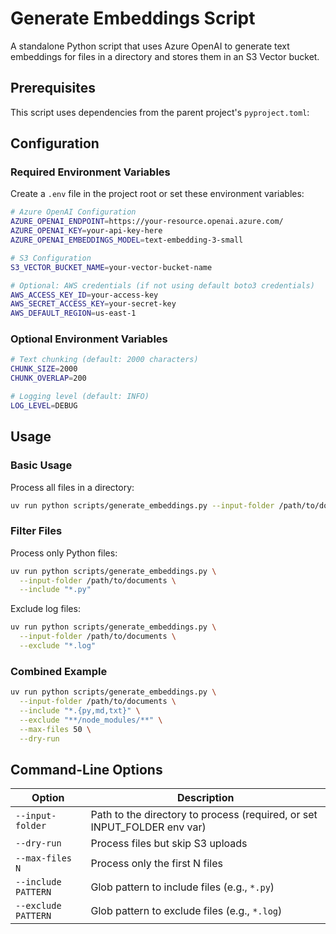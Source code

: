 # Generate Embeddings Script

A standalone Python script that uses Azure OpenAI to generate text embeddings for files in a directory and stores them in an S3 Vector bucket.

## Prerequisites

This script uses dependencies from the parent project's `pyproject.toml`:

## Configuration

### Required Environment Variables

Create a `.env` file in the project root or set these environment variables:

```bash
# Azure OpenAI Configuration
AZURE_OPENAI_ENDPOINT=https://your-resource.openai.azure.com/
AZURE_OPENAI_KEY=your-api-key-here
AZURE_OPENAI_EMBEDDINGS_MODEL=text-embedding-3-small

# S3 Configuration
S3_VECTOR_BUCKET_NAME=your-vector-bucket-name

# Optional: AWS credentials (if not using default boto3 credentials)
AWS_ACCESS_KEY_ID=your-access-key
AWS_SECRET_ACCESS_KEY=your-secret-key
AWS_DEFAULT_REGION=us-east-1
```

### Optional Environment Variables

```bash
# Text chunking (default: 2000 characters)
CHUNK_SIZE=2000
CHUNK_OVERLAP=200

# Logging level (default: INFO)
LOG_LEVEL=DEBUG
```

## Usage

### Basic Usage

Process all files in a directory:

```bash
uv run python scripts/generate_embeddings.py --input-folder /path/to/documents
```

### Filter Files

Process only Python files:

```bash
uv run python scripts/generate_embeddings.py \
  --input-folder /path/to/documents \
  --include "*.py"
```

Exclude log files:

```bash
uv run python scripts/generate_embeddings.py \
  --input-folder /path/to/documents \
  --exclude "*.log"
```

### Combined Example

```bash
uv run python scripts/generate_embeddings.py \
  --input-folder /path/to/documents \
  --include "*.{py,md,txt}" \
  --exclude "**/node_modules/**" \
  --max-files 50 \
  --dry-run
```

## Command-Line Options

| Option | Description |
|--------|-------------|
| `--input-folder` | Path to the directory to process (required, or set INPUT_FOLDER env var) |
| `--dry-run` | Process files but skip S3 uploads |
| `--max-files N` | Process only the first N files |
| `--include PATTERN` | Glob pattern to include files (e.g., `*.py`) |
| `--exclude PATTERN` | Glob pattern to exclude files (e.g., `*.log`) |
